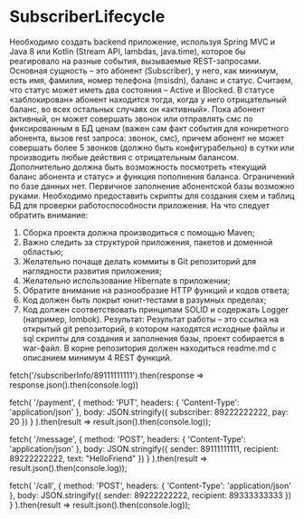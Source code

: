 # SubscriberLifecycle

Необходимо создать backend приложение, используя Spring MVC и Java 8 или Kotlin
(Stream API, lambdas, java.time), которое бы реагировало на разные события,
вызываемые REST-запросами.
Основная сущность – это абонент (Subscriber), у него, как минимум, есть имя,
фамилия, номер телефона (msisdn), баланс и статус. Считаем, что статус может иметь
два состояния – Active и Blocked. В статусе «заблокирован» абонент находится тогда,
когда у него отрицательный баланс, во всех остальных случаях он «активный». Пока
абонент активный, он может совершать звонок или отправлять смс по
фиксированным в БД ценам (важен сам факт события для конкретного абонента,
вызов rest запроса: звонок, смс), причем абонент не может совершать более 5
звонков (должно быть конфигурабельно) в сутки или производить любые действия
с отрицательным балансом.
Дополнительно должна быть возможность посмотреть «текущий баланс абонента
и статус» и функция пополнения баланса.
Ограничений по базе данных нет. Первичное заполнение абонентской базы
возможно руками. Необходимо предоставить скрипты для создания схем и таблиц БД
для проверки работоспособности приложения.
На что следует обратить внимание:
1. Сборка проекта должна производиться с помощью Maven;
2. Важно следить за структурой приложения, пакетов и доменной областью;
3. Желательно почаще делать коммиты в Git репозиторий для наглядности
развития приложения;
4. Желательно использование Hibernate в приложении;
5. Обратите внимание на разнообразие HTTP функций и кодов ответа;
6. Код должен быть покрыт юнит-тестами в разумных пределах;
7. Код должен соответствовать принципам SOLID и содержать Logger (например,
lombok).
Результат:
Результат работы – это ссылка на открытый git репозиторий, в котором находятся
исходные файлы и sql скрипты для создания и заполнения базы, проект собирается
в war-файл. В корне репозитория должен находиться readme.md с описанием
минимум 4 REST функций.


fetch('/subscriberInfo/89111111111').then(response => response.json().then(console.log))


fetch(
  '/payment', 
  { 
    method: 'PUT', 
    headers: { 'Content-Type': 'application/json' }, 
    body: JSON.stringify({ subscriber: 89222222222, pay: 20 })
  }
).then(result => result.json().then(console.log));


fetch(
  '/message', 
  { 
    method: 'POST', 
    headers: { 'Content-Type': 'application/json' }, 
    body: JSON.stringify({ sender: 89111111111, recipient: 89222222222, text: "HelloFriend" })
  }
).then(result => result.json().then(console.log));


fetch(
  '/call', 
  { 
    method: 'POST', 
    headers: { 'Content-Type': 'application/json' }, 
    body: JSON.stringify({ sender: 89222222222, recipient: 89333333333 })
  }
).then(result => result.json().then(console.log));
